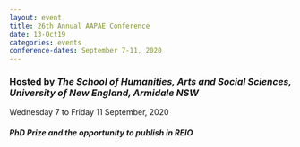 ```yaml
---
layout: event
title: 26th Annual AAPAE Conference
date: 13-Oct19
categories: events
conference-dates: September 7-11, 2020
---
```


### Hosted by **_The School of Humanities, Arts and Social Sciences, University of New England, Armidale NSW_**
 
Wednesday 7 to Friday 11 September, 2020

#### _PhD Prize and the opportunity to publish in REIO_

